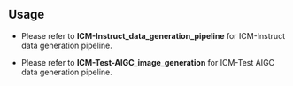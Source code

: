 
## Usage 

- Please refer to **ICM-Instruct_data_generation_pipeline** for ICM-Instruct data generation pipeline.

- Please refer to **ICM-Test-AIGC_image_generation** for ICM-Test AIGC data generation pipeline.